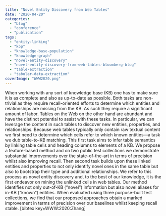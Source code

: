 ```yaml
---
title: "Novel Entity Discovery from Web Tables"
date: "2020-04-20"
categories: 
  - "blog"
  - "conference"
  - "publication"
tags: 
  - "entity-linking"
  - "kbp"
  - "knowledge-base-population"
  - "knowledge-graph"
  - "novel-entity-discovery"
  - "novel-entity-discovery-from-web-tables-bloomberg-blog"
  - "table-extraction"
  - "tabular-data-extraction"
coverImage: "WWW2020.png"
---
```


When working with any sort of knowledge base (KB) one has to make sure it is as complete and also as up-to-date as possible. Both tasks are non-trivial as they require recall-oriented efforts to determine which entities and relationships are missing from the KB. As such they require a significant amount of labor. Tables on the Web on the other hand are abundant and have the distinct potential to assist with these tasks. In particular, we can leverage the content in such tables to discover new entities, properties, and relationships. Because web tables typically only contain raw textual content we first need to determine which cells refer to which known entities—a task we dub table-to-KB matching. This first task aims to infer table semantics by linking table cells and heading columns to elements of a KB. We propose a feature-based method and on two public test collections we demonstrate substantial improvements over the state-of-the-art in terms of precision whilst also improving recall. Then second task builds upon these linked entities and properties to not only identify novel ones in the same table but also to bootstrap their type and additional relationships. We refer to this process as novel entity discovery and, to the best of our knowledge, it is the first endeavor on mining the unlinked cells in web tables. Our method identifies not only out-of-KB (“novel”) information but also novel aliases for in-KB (“known”) entities. When evaluated using three purpose-built test collections, we find that our proposed approaches obtain a marked improvement in terms of precision over our baselines whilst keeping recall stable. \[bibtex key=WWW:2020:Zhang\]

